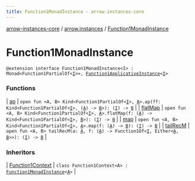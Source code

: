 ```yaml
---
title: Function1MonadInstance - arrow-instances-core
---
```


[arrow-instances-core](../../index.html) / [arrow.instances](../index.html) / [Function1MonadInstance](./index.html)

# Function1MonadInstance

`@extension interface Function1MonadInstance<I> : Monad<Function1PartialOf<`[`I`](index.html#I)`>>, `[`Function1ApplicativeInstance`](../-function1-applicative-instance/index.html)`<`[`I`](index.html#I)`>`

### Functions

| [ap](ap.html) | `open fun <A, B> Kind<Function1PartialOf<`[`I`](index.html#I)`>, `[`A`](ap.html#A)`>.ap(ff: Kind<Function1PartialOf<`[`I`](index.html#I)`>, (`[`A`](ap.html#A)`) -> `[`B`](ap.html#B)`>): (`[`I`](index.html#I)`) -> `[`B`](ap.html#B) |
| [flatMap](flat-map.html) | `open fun <A, B> Kind<Function1PartialOf<`[`I`](index.html#I)`>, `[`A`](flat-map.html#A)`>.flatMap(f: (`[`A`](flat-map.html#A)`) -> Kind<Function1PartialOf<`[`I`](index.html#I)`>, `[`B`](flat-map.html#B)`>): (`[`I`](index.html#I)`) -> `[`B`](flat-map.html#B) |
| [map](map.html) | `open fun <A, B> Kind<Function1PartialOf<`[`I`](index.html#I)`>, `[`A`](map.html#A)`>.map(f: (`[`A`](map.html#A)`) -> `[`B`](map.html#B)`): (`[`I`](index.html#I)`) -> `[`B`](map.html#B) |
| [tailRecM](tail-rec-m.html) | `open fun <A, B> tailRecM(a: `[`A`](tail-rec-m.html#A)`, f: (`[`A`](tail-rec-m.html#A)`) -> Function1Of<`[`I`](index.html#I)`, Either<`[`A`](tail-rec-m.html#A)`, `[`B`](tail-rec-m.html#B)`>>): (`[`I`](index.html#I)`) -> `[`B`](tail-rec-m.html#B) |

### Inheritors

| [Function1Context](../-function1-context/index.html) | `class Function1Context<A> : `[`Function1MonadInstance`](./index.html)`<`[`A`](../-function1-context/index.html#A)`>` |


